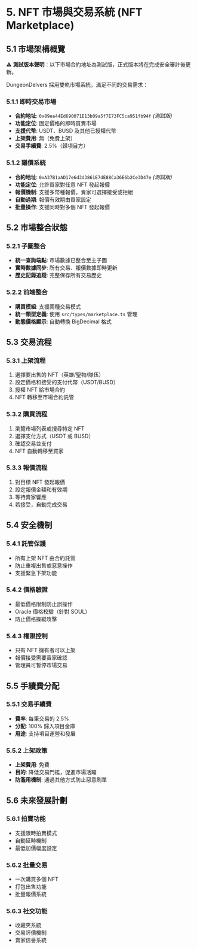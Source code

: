 # 5. NFT 市場與交易系統 (NFT Marketplace)

## 5.1 市場架構概覽

⚠️ **測試版本聲明**：以下市場合約地址為測試版，正式版本將在完成安全審計後更新。

DungeonDelvers 採用雙軌市場系統，滿足不同的交易需求：

### 5.1.1 即時交易市場
- **合約地址**: `0x89ea44Ed690071E13b09a5f7E73FC5ca951fb94f` *(測試版)*
- **功能定位**: 固定價格的即時買賣市場
- **支援代幣**: USDT、BUSD 及其他已授權代幣
- **上架費用**: 無（免費上架）
- **交易手續費**: 2.5%（歸項目方）

### 5.1.2 議價系統
- **合約地址**: `0xA37B1aAD17e6d3d3861E7dE88Ca36E6b2Ce3D47e` *(測試版)*
- **功能定位**: 允許買家對任意 NFT 發起報價
- **報價機制**: 支援多幣種報價，賣家可選擇接受或拒絕
- **自動過期**: 報價有效期由買家設定
- **批量操作**: 支援同時對多個 NFT 發起報價

## 5.2 市場整合狀態

### 5.2.1 子圖整合
- **統一查詢端點**: 市場數據已整合至主子圖
- **實時數據同步**: 所有交易、報價數據即時更新
- **歷史記錄追蹤**: 完整保存所有交易歷史

### 5.2.2 前端整合
- **購買模組**: 支援兩種交易模式
- **統一類型定義**: 使用 `src/types/marketplace.ts` 管理
- **動態價格顯示**: 自動轉換 BigDecimal 格式

## 5.3 交易流程

### 5.3.1 上架流程
1. 選擇要出售的 NFT（英雄/聖物/隊伍）
2. 設定價格和接受的支付代幣（USDT/BUSD）
3. 授權 NFT 給市場合約
4. NFT 轉移至市場合約託管

### 5.3.2 購買流程
1. 瀏覽市場列表或搜尋特定 NFT
2. 選擇支付方式（USDT 或 BUSD）
3. 確認交易並支付
4. NFT 自動轉移至買家

### 5.3.3 報價流程
1. 對目標 NFT 發起報價
2. 設定報價金額和有效期
3. 等待賣家響應
4. 若接受，自動完成交易

## 5.4 安全機制

### 5.4.1 託管保護
- 所有上架 NFT 由合約託管
- 防止重複出售或惡意操作
- 支援緊急下架功能

### 5.4.2 價格驗證
- 最低價格限制防止誤操作
- Oracle 價格校驗（針對 SOUL）
- 防止價格操縱攻擊

### 5.4.3 權限控制
- 只有 NFT 擁有者可以上架
- 報價接受需要賣家確認
- 管理員可暫停市場交易

## 5.5 手續費分配

### 5.5.1 交易手續費
- **費率**: 每筆交易的 2.5%
- **分配**: 100% 歸入項目金庫
- **用途**: 支持項目運營和發展

### 5.5.2 上架政策
- **上架費用**: 免費
- **目的**: 降低交易門檻，促進市場活躍
- **防濫用機制**: 通過其他方式防止惡意刷單

## 5.6 未來發展計劃

### 5.6.1 拍賣功能
- 支援限時拍賣模式
- 自動延時機制
- 最低加價幅度設定

### 5.6.2 批量交易
- 一次購買多個 NFT
- 打包出售功能
- 批量報價系統

### 5.6.3 社交功能
- 收藏夾系統
- 交易評價機制
- 賣家信譽系統